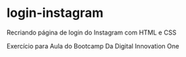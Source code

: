 # login-instagram
Recriando página de login do Instagram com HTML e CSS

Exercício para Aula do Bootcamp Da Digital Innovation One
